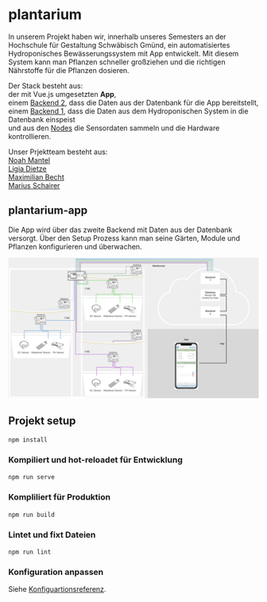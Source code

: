 # plantarium

In unserem Projekt haben wir, innerhalb unseres Semesters an der Hochschule für Gestaltung Schwäbisch Gmünd, ein automatisiertes Hydroponisches Bewässerungssystem mit App entwickelt. Mit diesem System kann man Pflanzen schneller großziehen und die richtigen Nährstoffe für die Pflanzen dosieren.

Der Stack besteht aus: </br>
der mit Vue.js umgesetzten **App**, </br>
einem [Backend 2](https://github.com/maxicozy/plantarium-backend-ii), dass die Daten aus der Datenbank für die App bereitstellt, </br> 
einem [Backend 1](https://github.com/maxicozy/plantarium-backend-i), dass die Daten aus dem Hydroponischen System in die Datenbank einspeist </br>
und aus den [Nodes](https://github.com/maxicozy/plantarium-nodes) die Sensordaten sammeln und die Hardware kontrollieren. </br>

Unser Prjektteam besteht aus: </br>
[Noah Mantel](https://github.com/Nodarida) </br>
[Ligia Dietze](https://github.com/Ligiki1) </br>
[Maximilian Becht](https://github.com/maxicozy) </br>
[Marius Schairer](https://github.com/marius220699) </br>

## plantarium-app

Die App wird über das zweite Backend mit Daten aus der Datenbank versorgt. Über den Setup Prozess kann man seine Gärten, Module und Pflanzen konfigurieren und überwachen.

<img src="./img/app-im-stack.png">

## Projekt setup
```
npm install
```

### Kompiliert und hot-reloadet für Entwicklung
```
npm run serve
```

### Kompliliert für Produktion
```
npm run build
```

### Lintet und fixt Dateien
```
npm run lint
```

### Konfiguration anpassen
Siehe [Konfiguartionsreferenz](https://cli.vuejs.org/config/).
